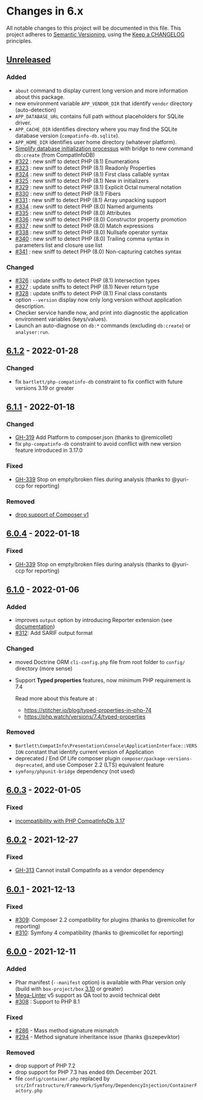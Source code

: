 <!-- markdownlint-disable MD013 MD024 -->
# Changes in 6.x

All notable changes to this project will be documented in this file.
This project adheres to [Semantic Versioning](http://semver.org/),
using the [Keep a CHANGELOG](http://keepachangelog.com) principles.

## [Unreleased]

### Added

- `about` command to display current long version and more information about this package.
- new environment variable `APP_VENDOR_DIR` that identify `vendor` directory (auto-detection)
- `APP_DATABASE_URL` contains full path without placeholders for SQLite driver.
- `APP_CACHE_DIR` identifies directory where you may find the SQLite database version (`compatinfo-db.sqlite`).
- `APP_HOME_DIR` identifies user home directory (whatever platform).
- [Simplify database initialization processus](https://github.com/llaville/php-compatinfo/issues/321) with bridge to new command `db:create` (from CompatInfoDB)
- [#322](https://github.com/llaville/php-compatinfo/issues/322) : new sniff to detect PHP (8.1) Enumerations
- [#323](https://github.com/llaville/php-compatinfo/issues/323) : new sniff to detect PHP (8.1) Readonly Properties
- [#324](https://github.com/llaville/php-compatinfo/issues/324) : new sniff to detect PHP (8.1) First class callable syntax
- [#325](https://github.com/llaville/php-compatinfo/issues/325) : new sniff to detect PHP (8.1) New in initializers
- [#329](https://github.com/llaville/php-compatinfo/issues/329) : new sniff to detect PHP (8.1) Explicit Octal numeral notation
- [#330](https://github.com/llaville/php-compatinfo/issues/330) : new sniff to detect PHP (8.1) Fibers
- [#331](https://github.com/llaville/php-compatinfo/issues/331) : new sniff to detect PHP (8.1) Array unpacking support
- [#334](https://github.com/llaville/php-compatinfo/issues/334) : new sniff to detect PHP (8.0) Named arguments
- [#335](https://github.com/llaville/php-compatinfo/issues/335) : new sniff to detect PHP (8.0) Attributes
- [#336](https://github.com/llaville/php-compatinfo/issues/336) : new sniff to detect PHP (8.0) Constructor property promotion
- [#337](https://github.com/llaville/php-compatinfo/issues/337) : new sniff to detect PHP (8.0) Match expressions
- [#338](https://github.com/llaville/php-compatinfo/issues/338) : new sniff to detect PHP (8.0) Nullsafe operator syntax
- [#340](https://github.com/llaville/php-compatinfo/issues/340) : new sniff to detect PHP (8.0) Trailing comma syntax in parameters list and closure use list
- [#341](https://github.com/llaville/php-compatinfo/issues/341) : new sniff to detect PHP (8.0) Non-capturing catches syntax

### Changed

- [#326](https://github.com/llaville/php-compatinfo/issues/326) : update sniffs to detect PHP (8.1) Intersection types
- [#327](https://github.com/llaville/php-compatinfo/issues/327) : update sniffs to detect PHP (8.1) Never return type
- [#328](https://github.com/llaville/php-compatinfo/issues/328) : update sniffs to detect PHP (8.1) Final class constants
- option `--version` display now only long version without application description.
- Checker service handle now, and print into diagnostic the application environment variables (keys/values).
- Launch an auto-diagnose on `db:*` commands (excluding `db:create`) or `analyser:run`.

## [6.1.2] - 2022-01-28

### Changed

- fix `bartlett/php-compatinfo-db` constraint to fix conflict with future versions 3.19 or greater

## [6.1.1] - 2022-01-18

### Changed

- [GH-319](https://github.com/llaville/php-compatinfo/issues/319) Add Platform to composer.json (thanks to @remicollet)
- fix `php-compatinfo-db` constraint to avoid conflict with new version feature introduced in 3.17.0

### Fixed

- [GH-339](https://github.com/llaville/php-compatinfo/issues/339) Stop on empty/broken files during analysis (thanks to @yuri-ccp for reporting)

### Removed

- [drop support of Composer v1](https://github.com/llaville/php-compatinfo/issues/320)

## [6.0.4] - 2022-01-18

### Fixed

- [GH-339](https://github.com/llaville/php-compatinfo/issues/339) Stop on empty/broken files during analysis (thanks to @yuri-ccp for reporting)

## [6.1.0] - 2022-01-06

### Added

- improves `output` option by introducing Reporter extension (see [documentation](docs/01_Components/04_Extensions/Reporter.md))
- [#312](https://github.com/llaville/php-compatinfo/issues/312): Add SARIF output format

### Changed

- moved Doctrine ORM `cli-config.php` file from root folder to `config/` directory (more sense)

- Support **Typed properties** features, now minimum PHP requirement is 7.4

  Read more about this feature at :

  - <https://stitcher.io/blog/typed-properties-in-php-74>
  - <https://php.watch/versions/7.4/typed-properties>

### Removed

- `Bartlett\CompatInfo\Presentation\Console\ApplicationInterface::VERSION` constant that identify current version of Application
- deprecated / End Of Life composer plugin `composer/package-versions-deprecated`, and use Composer 2.2 (LTS) equivalent feature
- `symfony/phpunit-bridge` dependency (not used)

## [6.0.3] - 2022-01-05

### Fixed

- [incompatibility with PHP CompatInfoDb 3.17](https://github.com/llaville/php-compatinfo-db/issues/105)

## [6.0.2] - 2021-12-27

### Fixed

- [GH-313](https://github.com/llaville/php-compatinfo/issues/313) Cannot install CompatInfo as a vendor dependency

## [6.0.1] - 2021-12-13

### Fixed

- [#309](https://github.com/llaville/php-compatinfo/issues/309): Composer 2.2 compatibility for plugins (thanks to @remicollet for reporting)
- [#310](https://github.com/llaville/php-compatinfo/issues/310): Symfony 4 compatibility (thanks to @remicollet for reporting)

## [6.0.0] - 2021-12-11

### Added

- Phar manifest (`--manifest` option) is available with Phar version only (build with `box-project/box` [3.10](https://github.com/box-project/box/releases/tag/3.10.0) or greater)
- [Mega-Linter](https://github.com/megalinter/megalinter) v5 support as QA tool to avoid technical debt
- [#308](https://github.com/llaville/php-compatinfo/issues/308) : Support to PHP 8.1

### Fixed

- [#286](https://github.com/llaville/php-compat-info/issues/286) - Mass method signature mismatch
- [#294](https://github.com/llaville/php-compat-info/issues/294) - Method signature inheritance issue (thanks @szepeviktor)

### Removed

- drop support of PHP 7.2
- drop support for PHP 7.3 has ended 6th December 2021.
- file `config/container.php` replaced by `src/Infrastructure/Framework/Symfony/DependencyInjection/ContainerFactory.php`

[unreleased]: https://github.com/llaville/php-compat-info/compare/6.1.2...HEAD
[6.1.2]: https://github.com/llaville/php-compat-info/compare/6.1.1...6.1.2
[6.1.1]: https://github.com/llaville/php-compat-info/compare/6.1.0...6.1.1
[6.1.0]: https://github.com/llaville/php-compat-info/compare/6.0.4...6.1.0
[6.0.4]: https://github.com/llaville/php-compat-info/compare/6.0.3...6.0.4
[6.0.3]: https://github.com/llaville/php-compat-info/compare/6.0.2...6.0.3
[6.0.2]: https://github.com/llaville/php-compat-info/compare/6.0.1...6.0.2
[6.0.1]: https://github.com/llaville/php-compat-info/compare/6.0.0...6.0.1
[6.0.0]: https://github.com/llaville/php-compat-info/compare/5.5.5...6.0.0
